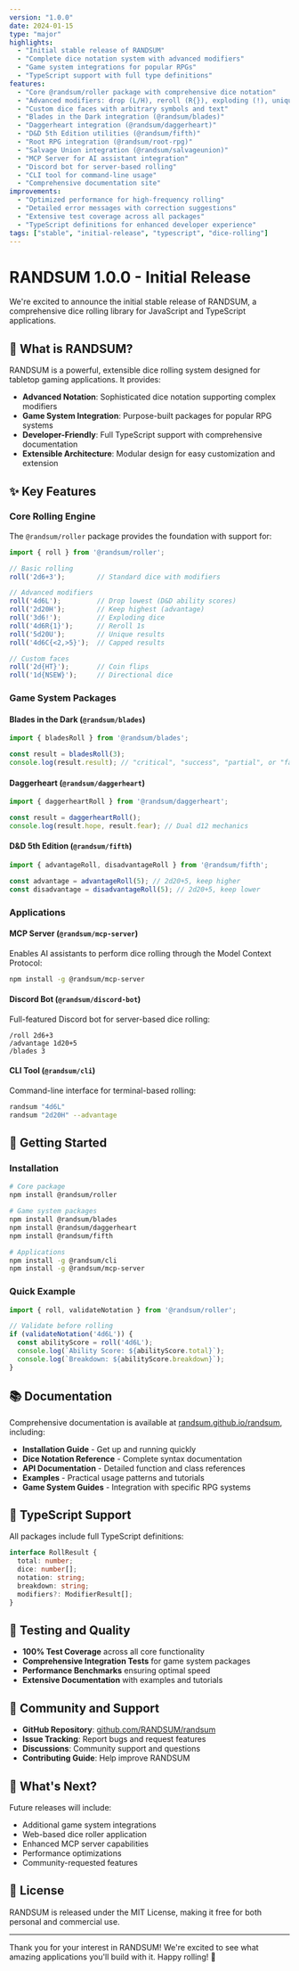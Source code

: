 ```yaml
---
version: "1.0.0"
date: 2024-01-15
type: "major"
highlights:
  - "Initial stable release of RANDSUM"
  - "Complete dice notation system with advanced modifiers"
  - "Game system integrations for popular RPGs"
  - "TypeScript support with full type definitions"
features:
  - "Core @randsum/roller package with comprehensive dice notation"
  - "Advanced modifiers: drop (L/H), reroll (R{}), exploding (!), unique (U), capping (C{})"
  - "Custom dice faces with arbitrary symbols and text"
  - "Blades in the Dark integration (@randsum/blades)"
  - "Daggerheart integration (@randsum/daggerheart)"
  - "D&D 5th Edition utilities (@randsum/fifth)"
  - "Root RPG integration (@randsum/root-rpg)"
  - "Salvage Union integration (@randsum/salvageunion)"
  - "MCP Server for AI assistant integration"
  - "Discord bot for server-based rolling"
  - "CLI tool for command-line usage"
  - "Comprehensive documentation site"
improvements:
  - "Optimized performance for high-frequency rolling"
  - "Detailed error messages with correction suggestions"
  - "Extensive test coverage across all packages"
  - "TypeScript definitions for enhanced developer experience"
tags: ["stable", "initial-release", "typescript", "dice-rolling"]
---
```


# RANDSUM 1.0.0 - Initial Release

We're excited to announce the initial stable release of RANDSUM, a comprehensive dice rolling library for JavaScript and TypeScript applications.

## 🎲 What is RANDSUM?

RANDSUM is a powerful, extensible dice rolling system designed for tabletop gaming applications. It provides:

- **Advanced Notation**: Sophisticated dice notation supporting complex modifiers
- **Game System Integration**: Purpose-built packages for popular RPG systems
- **Developer-Friendly**: Full TypeScript support with comprehensive documentation
- **Extensible Architecture**: Modular design for easy customization and extension

## ✨ Key Features

### Core Rolling Engine

The `@randsum/roller` package provides the foundation with support for:

```typescript
import { roll } from '@randsum/roller';

// Basic rolling
roll('2d6+3');        // Standard dice with modifiers

// Advanced modifiers
roll('4d6L');         // Drop lowest (D&D ability scores)
roll('2d20H');        // Keep highest (advantage)
roll('3d6!');         // Exploding dice
roll('4d6R{1}');      // Reroll 1s
roll('5d20U');        // Unique results
roll('4d6C{<2,>5}');  // Capped results

// Custom faces
roll('2d{HT}');       // Coin flips
roll('1d{NSEW}');     // Directional dice
```

### Game System Packages

#### Blades in the Dark (`@randsum/blades`)
```typescript
import { bladesRoll } from '@randsum/blades';

const result = bladesRoll(3);
console.log(result.result); // "critical", "success", "partial", or "failure"
```

#### Daggerheart (`@randsum/daggerheart`)
```typescript
import { daggerheartRoll } from '@randsum/daggerheart';

const result = daggerheartRoll();
console.log(result.hope, result.fear); // Dual d12 mechanics
```

#### D&D 5th Edition (`@randsum/fifth`)
```typescript
import { advantageRoll, disadvantageRoll } from '@randsum/fifth';

const advantage = advantageRoll(5); // 2d20+5, keep higher
const disadvantage = disadvantageRoll(5); // 2d20+5, keep lower
```

### Applications

#### MCP Server (`@randsum/mcp-server`)
Enables AI assistants to perform dice rolling through the Model Context Protocol:

```bash
npm install -g @randsum/mcp-server
```

#### Discord Bot (`@randsum/discord-bot`)
Full-featured Discord bot for server-based dice rolling:

```
/roll 2d6+3
/advantage 1d20+5
/blades 3
```

#### CLI Tool (`@randsum/cli`)
Command-line interface for terminal-based rolling:

```bash
randsum "4d6L"
randsum "2d20H" --advantage
```

## 🚀 Getting Started

### Installation

```bash
# Core package
npm install @randsum/roller

# Game system packages
npm install @randsum/blades
npm install @randsum/daggerheart
npm install @randsum/fifth

# Applications
npm install -g @randsum/cli
npm install -g @randsum/mcp-server
```

### Quick Example

```typescript
import { roll, validateNotation } from '@randsum/roller';

// Validate before rolling
if (validateNotation('4d6L')) {
  const abilityScore = roll('4d6L');
  console.log(`Ability Score: ${abilityScore.total}`);
  console.log(`Breakdown: ${abilityScore.breakdown}`);
}
```

## 📚 Documentation

Comprehensive documentation is available at [randsum.github.io/randsum](https://randsum.github.io/randsum), including:

- **Installation Guide** - Get up and running quickly
- **Dice Notation Reference** - Complete syntax documentation
- **API Documentation** - Detailed function and class references
- **Examples** - Practical usage patterns and tutorials
- **Game System Guides** - Integration with specific RPG systems

## 🔧 TypeScript Support

All packages include full TypeScript definitions:

```typescript
interface RollResult {
  total: number;
  dice: number[];
  notation: string;
  breakdown: string;
  modifiers?: ModifierResult[];
}
```

## 🧪 Testing and Quality

- **100% Test Coverage** across all core functionality
- **Comprehensive Integration Tests** for game system packages
- **Performance Benchmarks** ensuring optimal speed
- **Extensive Documentation** with examples and tutorials

## 🤝 Community and Support

- **GitHub Repository**: [github.com/RANDSUM/randsum](https://github.com/RANDSUM/randsum)
- **Issue Tracking**: Report bugs and request features
- **Discussions**: Community support and questions
- **Contributing Guide**: Help improve RANDSUM

## 🔮 What's Next?

Future releases will include:

- Additional game system integrations
- Web-based dice roller application
- Enhanced MCP server capabilities
- Performance optimizations
- Community-requested features

## 📄 License

RANDSUM is released under the MIT License, making it free for both personal and commercial use.

---

Thank you for your interest in RANDSUM! We're excited to see what amazing applications you'll build with it. Happy rolling! 🎲
